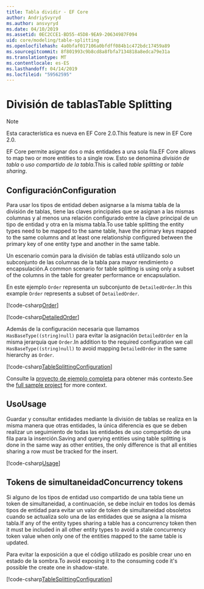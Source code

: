 ```yaml
---
title: Tabla dividir - EF Core
author: AndriySvyryd
ms.author: ansvyryd
ms.date: 04/10/2019
ms.assetid: 0EC2CCE1-BD55-45D8-9EA9-20634987F094
uid: core/modeling/table-splitting
ms.openlocfilehash: 4a0bfaf017106a0bfdff084b1c472bdc17459a89
ms.sourcegitcommit: 8f801993c9b8cd8a8fbfa7134818a8edca79e31a
ms.translationtype: MT
ms.contentlocale: es-ES
ms.lasthandoff: 04/14/2019
ms.locfileid: "59562595"
---
```

# <a name="table-splitting"></a><span data-ttu-id="c80d8-102">División de tablas</span><span class="sxs-lookup"><span data-stu-id="c80d8-102">Table Splitting</span></span>

>[!NOTE]
> <span data-ttu-id="c80d8-103">Esta característica es nueva en EF Core 2.0.</span><span class="sxs-lookup"><span data-stu-id="c80d8-103">This feature is new in EF Core 2.0.</span></span>

<span data-ttu-id="c80d8-104">EF Core permite asignar dos o más entidades a una sola fila.</span><span class="sxs-lookup"><span data-stu-id="c80d8-104">EF Core allows to map two or more entities to a single row.</span></span> <span data-ttu-id="c80d8-105">Esto se denomina _división de tabla_ o _uso compartido de la tabla_.</span><span class="sxs-lookup"><span data-stu-id="c80d8-105">This is called _table splitting_ or _table sharing_.</span></span>

## <a name="configuration"></a><span data-ttu-id="c80d8-106">Configuración</span><span class="sxs-lookup"><span data-stu-id="c80d8-106">Configuration</span></span>

<span data-ttu-id="c80d8-107">Para usar los tipos de entidad deben asignarse a la misma tabla de la división de tablas, tiene las claves principales que se asignan a las mismas columnas y al menos una relación configurado entre la clave principal de un tipo de entidad y otra en la misma tabla.</span><span class="sxs-lookup"><span data-stu-id="c80d8-107">To use table splitting the entity types need to be mapped to the same table, have the primary keys mapped to the same columns and at least one relationship configured between the primary key of one entity type and another in the same table.</span></span>

<span data-ttu-id="c80d8-108">Un escenario común para la división de tablas está utilizando solo un subconjunto de las columnas de la tabla para mayor rendimiento o encapsulación.</span><span class="sxs-lookup"><span data-stu-id="c80d8-108">A common scenario for table splitting is using only a subset of the columns in the table for greater performance or encapsulation.</span></span>

<span data-ttu-id="c80d8-109">En este ejemplo `Order` representa un subconjunto de `DetailedOrder`.</span><span class="sxs-lookup"><span data-stu-id="c80d8-109">In this example `Order` represents a subset of `DetailedOrder`.</span></span>

[!code-csharp[Order](../../../samples/core/Modeling/TableSplitting/Order.cs?name=Order)]

[!code-csharp[DetailedOrder](../../../samples/core/Modeling/TableSplitting/DetailedOrder.cs?name=DetailedOrder)]

<span data-ttu-id="c80d8-110">Además de la configuración necesaria que llamamos `HasBaseType((string)null)` para evitar la asignación `DetailedOrder` en la misma jerarquía que `Order`.</span><span class="sxs-lookup"><span data-stu-id="c80d8-110">In addition to the required configuration we call `HasBaseType((string)null)` to avoid mapping `DetailedOrder` in the same hierarchy as `Order`.</span></span>

[!code-csharp[TableSplittingConfiguration](../../../samples/core/Modeling/TableSplitting/TableSplittingContext.cs?name=TableSplitting&highlight=3)]

<span data-ttu-id="c80d8-111">Consulte la [proyecto de ejemplo completa](https://github.com/aspnet/EntityFramework.Docs/tree/master/samples/core/Modeling/TableSplitting) para obtener más contexto.</span><span class="sxs-lookup"><span data-stu-id="c80d8-111">See the [full sample project](https://github.com/aspnet/EntityFramework.Docs/tree/master/samples/core/Modeling/TableSplitting) for more context.</span></span>

## <a name="usage"></a><span data-ttu-id="c80d8-112">Uso</span><span class="sxs-lookup"><span data-stu-id="c80d8-112">Usage</span></span>

<span data-ttu-id="c80d8-113">Guardar y consultar entidades mediante la división de tablas se realiza en la misma manera que otras entidades, la única diferencia es que se deben realizar un seguimiento de todas las entidades de uso compartido de una fila para la inserción.</span><span class="sxs-lookup"><span data-stu-id="c80d8-113">Saving and querying entities using table splitting is done in the same way as other entities, the only difference is that all entities sharing a row must be tracked for the insert.</span></span>

[!code-csharp[Usage](../../../samples/core/Modeling/TableSplitting/Program.cs?name=Usage)]

## <a name="concurrency-tokens"></a><span data-ttu-id="c80d8-114">Tokens de simultaneidad</span><span class="sxs-lookup"><span data-stu-id="c80d8-114">Concurrency tokens</span></span>

<span data-ttu-id="c80d8-115">Si alguno de los tipos de entidad uso compartido de una tabla tiene un token de simultaneidad, a continuación, se debe incluir en todos los demás tipos de entidad para evitar un valor de token de simultaneidad obsoletos cuando se actualiza solo una de las entidades que se asigna a la misma tabla.</span><span class="sxs-lookup"><span data-stu-id="c80d8-115">If any of the entity types sharing a table has a concurrency token then it must be included in all other entity types to avoid a stale concurrency token value when only one of the entities mapped to the same table is updated.</span></span>

<span data-ttu-id="c80d8-116">Para evitar la exposición a que el código utilizado es posible crear uno en estado de la sombra.</span><span class="sxs-lookup"><span data-stu-id="c80d8-116">To avoid exposing it to the consuming code it's possible the create one in shadow-state.</span></span>

[!code-csharp[TableSplittingConfiguration](../../../samples/core/Modeling/TableSplitting/TableSplittingContext.cs?name=ConcurrencyToken&highlight=2)]